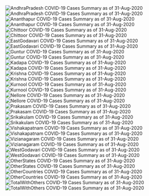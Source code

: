 <img src="https://deepuhub.github.io/COVID-19/GraphsGenerated/31-Aug-2020/AndhraPradesh_31-Aug-2020.jpg" alt="AndhraPradesh COVID-19 Cases Summary as of 31-Aug-2020">
<br>
<img src="https://deepuhub.github.io/COVID-19/GraphsGenerated/31-Aug-2020/Last24Hrs_AndhraPradesh_31-Aug-2020.jpg" alt="AndhraPradesh COVID-19 Cases Summary as of 31-Aug-2020">
<br>
<img src="https://deepuhub.github.io/COVID-19/GraphsGenerated/31-Aug-2020/Ananthapur_31-Aug-2020.jpg" alt="Ananthapur COVID-19 Cases Summary as of 31-Aug-2020">
<br>
<img src="https://deepuhub.github.io/COVID-19/GraphsGenerated/31-Aug-2020/Last24Hrs_Ananthapur_31-Aug-2020.jpg" alt="Ananthapur COVID-19 Cases Summary as of 31-Aug-2020">
<br>
<img src="https://deepuhub.github.io/COVID-19/GraphsGenerated/31-Aug-2020/Chittoor_31-Aug-2020.jpg" alt="Chittoor COVID-19 Cases Summary as of 31-Aug-2020">
<br>
<img src="https://deepuhub.github.io/COVID-19/GraphsGenerated/31-Aug-2020/Last24Hrs_Chittoor_31-Aug-2020.jpg" alt="Chittoor COVID-19 Cases Summary as of 31-Aug-2020">
<br>
<img src="https://deepuhub.github.io/COVID-19/GraphsGenerated/31-Aug-2020/EastGodavari_31-Aug-2020.jpg" alt="EastGodavari COVID-19 Cases Summary as of 31-Aug-2020">
<br>
<img src="https://deepuhub.github.io/COVID-19/GraphsGenerated/31-Aug-2020/Last24Hrs_EastGodavari_31-Aug-2020.jpg" alt="EastGodavari COVID-19 Cases Summary as of 31-Aug-2020">
<br>
<img src="https://deepuhub.github.io/COVID-19/GraphsGenerated/31-Aug-2020/Guntur_31-Aug-2020.jpg" alt="Guntur COVID-19 Cases Summary as of 31-Aug-2020">
<br>
<img src="https://deepuhub.github.io/COVID-19/GraphsGenerated/31-Aug-2020/Last24Hrs_Guntur_31-Aug-2020.jpg" alt="Guntur COVID-19 Cases Summary as of 31-Aug-2020">
<br>
<img src="https://deepuhub.github.io/COVID-19/GraphsGenerated/31-Aug-2020/Kadapa_31-Aug-2020.jpg" alt="Kadapa COVID-19 Cases Summary as of 31-Aug-2020">
<br>
<img src="https://deepuhub.github.io/COVID-19/GraphsGenerated/31-Aug-2020/Last24Hrs_Kadapa_31-Aug-2020.jpg" alt="Kadapa COVID-19 Cases Summary as of 31-Aug-2020">
<br>
<img src="https://deepuhub.github.io/COVID-19/GraphsGenerated/31-Aug-2020/Krishna_31-Aug-2020.jpg" alt="Krishna COVID-19 Cases Summary as of 31-Aug-2020">
<br>
<img src="https://deepuhub.github.io/COVID-19/GraphsGenerated/31-Aug-2020/Last24Hrs_Krishna_31-Aug-2020.jpg" alt="Krishna COVID-19 Cases Summary as of 31-Aug-2020">
<br>
<img src="https://deepuhub.github.io/COVID-19/GraphsGenerated/31-Aug-2020/Kurnool_31-Aug-2020.jpg" alt="Kurnool COVID-19 Cases Summary as of 31-Aug-2020">
<br>
<img src="https://deepuhub.github.io/COVID-19/GraphsGenerated/31-Aug-2020/Last24Hrs_Kurnool_31-Aug-2020.jpg" alt="Kurnool COVID-19 Cases Summary as of 31-Aug-2020">
<br>
<img src="https://deepuhub.github.io/COVID-19/GraphsGenerated/31-Aug-2020/Nellore_31-Aug-2020.jpg" alt="Nellore COVID-19 Cases Summary as of 31-Aug-2020">
<br>
<img src="https://deepuhub.github.io/COVID-19/GraphsGenerated/31-Aug-2020/Last24Hrs_Nellore_31-Aug-2020.jpg" alt="Nellore COVID-19 Cases Summary as of 31-Aug-2020">
<br>
<img src="https://deepuhub.github.io/COVID-19/GraphsGenerated/31-Aug-2020/Prakasam_31-Aug-2020.jpg" alt="Prakasam COVID-19 Cases Summary as of 31-Aug-2020">
<br>
<img src="https://deepuhub.github.io/COVID-19/GraphsGenerated/31-Aug-2020/Last24Hrs_Prakasam_31-Aug-2020.jpg" alt="Prakasam COVID-19 Cases Summary as of 31-Aug-2020">
<br>
<img src="https://deepuhub.github.io/COVID-19/GraphsGenerated/31-Aug-2020/Srikakulam_31-Aug-2020.jpg" alt="Srikakulam COVID-19 Cases Summary as of 31-Aug-2020">
<br>
<img src="https://deepuhub.github.io/COVID-19/GraphsGenerated/31-Aug-2020/Last24Hrs_Srikakulam_31-Aug-2020.jpg" alt="Srikakulam COVID-19 Cases Summary as of 31-Aug-2020">
<br>
<img src="https://deepuhub.github.io/COVID-19/GraphsGenerated/31-Aug-2020/Vishakapatnam_31-Aug-2020.jpg" alt="Vishakapatnam COVID-19 Cases Summary as of 31-Aug-2020">
<br>
<img src="https://deepuhub.github.io/COVID-19/GraphsGenerated/31-Aug-2020/Last24Hrs_Vishakapatnam_31-Aug-2020.jpg" alt="Vishakapatnam COVID-19 Cases Summary as of 31-Aug-2020">
<br>
<img src="https://deepuhub.github.io/COVID-19/GraphsGenerated/31-Aug-2020/Vizianagaram_31-Aug-2020.jpg" alt="Vizianagaram COVID-19 Cases Summary as of 31-Aug-2020">
<br>
<img src="https://deepuhub.github.io/COVID-19/GraphsGenerated/31-Aug-2020/Last24Hrs_Vizianagaram_31-Aug-2020.jpg" alt="Vizianagaram COVID-19 Cases Summary as of 31-Aug-2020">
<br>
<img src="https://deepuhub.github.io/COVID-19/GraphsGenerated/31-Aug-2020/WestGodavari_31-Aug-2020.jpg" alt="WestGodavari COVID-19 Cases Summary as of 31-Aug-2020">
<br>
<img src="https://deepuhub.github.io/COVID-19/GraphsGenerated/31-Aug-2020/Last24Hrs_WestGodavari_31-Aug-2020.jpg" alt="WestGodavari COVID-19 Cases Summary as of 31-Aug-2020">
<br>
<img src="https://deepuhub.github.io/COVID-19/GraphsGenerated/31-Aug-2020/OtherStates_31-Aug-2020.jpg" alt="OtherStates COVID-19 Cases Summary as of 31-Aug-2020">
<br>
<img src="https://deepuhub.github.io/COVID-19/GraphsGenerated/31-Aug-2020/Last24Hrs_OtherStates_31-Aug-2020.jpg" alt="OtherStates COVID-19 Cases Summary as of 31-Aug-2020">
<br>
<img src="https://deepuhub.github.io/COVID-19/GraphsGenerated/31-Aug-2020/OtherCountries_31-Aug-2020.jpg" alt="OtherCountries COVID-19 Cases Summary as of 31-Aug-2020">
<br>
<img src="https://deepuhub.github.io/COVID-19/GraphsGenerated/31-Aug-2020/Last24Hrs_OtherCountries_31-Aug-2020.jpg" alt="OtherCountries COVID-19 Cases Summary as of 31-Aug-2020">
<br>
<img src="https://deepuhub.github.io/COVID-19/GraphsGenerated/31-Aug-2020/TotalWithOthers_31-Aug-2020.jpg" alt="TotalWithOthers COVID-19 Cases Summary as of 31-Aug-2020">
<br>
<img src="https://deepuhub.github.io/COVID-19/GraphsGenerated/31-Aug-2020/Last24Hrs_TotalWithOthers_31-Aug-2020.jpg" alt="TotalWithOthers COVID-19 Cases Summary as of 31-Aug-2020">
<br>